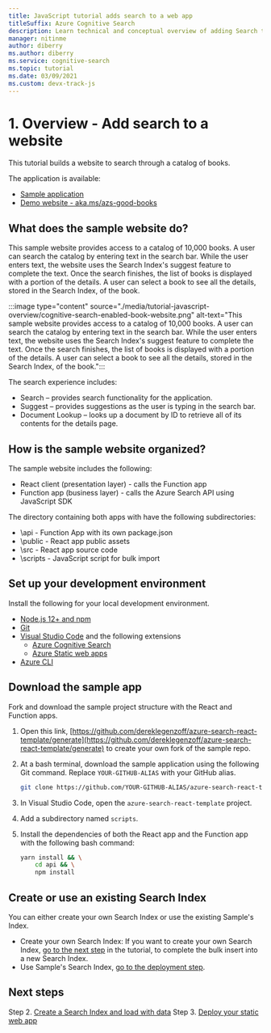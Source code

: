 ```yaml
---
title: JavaScript tutorial adds search to a web app
titleSuffix: Azure Cognitive Search
description: Learn technical and conceptual overview of adding Search to a web site. 
manager: nitinme
author: diberry
ms.author: diberry
ms.service: cognitive-search
ms.topic: tutorial
ms.date: 03/09/2021
ms.custom: devx-track-js
---
```


# 1. Overview - Add search to a website

This tutorial builds a website to search through a catalog of books. 

The application is available: 
* [Sample application](https://aka.ms/search-react-template)
* [Demo website - aka.ms/azs-good-books](aka.ms/azs-good-books)

## What does the sample website do? 

This sample website provides access to a catalog of 10,000 books. A user can search the catalog by entering text in the search bar. While the user enters text, the website uses the Search Index's suggest feature to complete the text. Once the search finishes, the list of books is displayed with a portion of the details. A user can select a book to see all the details, stored in the Search Index, of the book. 

:::image type="content" source="./media/tutorial-javascript-overview/cognitive-search-enabled-book-website.png" alt-text="This sample website provides access to a catalog of 10,000 books. A user can search the catalog by entering text in the search bar. While the user enters text, the website uses the Search Index's suggest feature to complete the text. Once the search finishes, the list of books is displayed with a portion of the details. A user can select a book to see all the details, stored in the Search Index, of the book.":::

The search experience includes: 

* Search – provides search functionality for the application.
* Suggest – provides suggestions as the user is typing in the search bar.
* Document Lookup – looks up a document by ID to retrieve all of its contents for the details page.

## How is the sample website organized?

The sample website includes the following:

* React client (presentation layer) - calls the Function app
* Function app (business layer) - calls the Azure Search API using JavaScript SDK 

The directory containing both apps with have the following subdirectories:

* \api - Function App with its own package.json
* \public - React app public assets
* \src - React app source code
* \scripts - JavaScript script for bulk import

## Set up your development environment

Install the following for your local development environment. 

- [Node.js 12+ and npm](https://nodejs.org/en/download)
- [Git](https://git-scm.com/downloads)
- [Visual Studio Code](https://code.visualstudio.com/) and the following extensions
    - [Azure Cognitive Search](https://marketplace.visualstudio.com/items?itemName=ms-azuretools.vscode-azurecognitivesearch)
    - [Azure Static web apps](https://marketplace.visualstudio.com/items?itemName=ms-azuretools.vscode-azurestaticwebapps) 
- [Azure CLI](/cli/azure/install-azure-cli)

## Download the sample app

Fork and download the sample project structure with the React and Function apps. 

1. Open this link, [https://github.com/dereklegenzoff/azure-search-react-template/generate](https://github.com/dereklegenzoff/azure-search-react-template/generate) to create your own fork of the sample repo.
1. At a bash terminal, download the sample application using the following Git command. Replace `YOUR-GITHUB-ALIAS` with your GitHub alias. 

    ```bash
    git clone https://github.com/YOUR-GITHUB-ALIAS/azure-search-react-template
    ```

1. In Visual Studio Code, open the `azure-search-react-template` project.

1. Add a subdirectory named `scripts`. 
1. Install the dependencies of both the React app and the Function app with the following bash command:

    ```bash
    yarn install && \
        cd api && \
        npm install
    ```

## Create or use an existing Search Index

You can either create your own Search Index or use the existing Sample's Index. 

* Create your own Search Index: If you want to create your own Search Index, [go to the next step](tutorial-javascript-create-load-index.md) in the tutorial, to complete the bulk insert into a new Search Index. 
* Use Sample's Search Index, [go to the deployment step](tutorial-javascript-deploy-static-web-app.md).

## Next steps

Step 2. [Create a Search Index and load with data](tutorial-javascript-create-load-index.md)
Step 3. [Deploy your static web app](tutorial-javascript-deploy-static-web-app.md)
